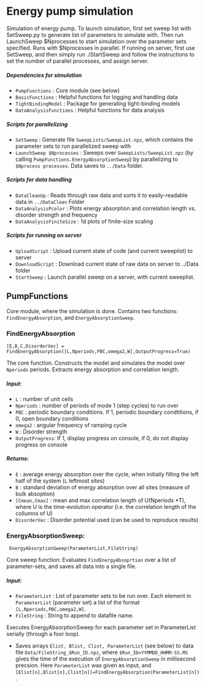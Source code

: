 # Energy pump simulation

Simulation of energy pump. To launch simulation, first set sweep list with SetSweep.py to generate list of parameters to simulate with. Then run LaunchSweep $Nprocesses to start simulation over the parameter sets specified. Runs with $Nprocesses in parallel. 
If running on server, first use SetSweep, and then simply run ./StartSweep and follow the instructions to set the number of parallel processes, and assign server. 

##### Dependencies for simulation

* `PumpFunctions`	 		    : 	Core module (see below)
* `BasicFunctions`			    : 	Helpful functions for logging and handling data
* `TightBindingModel`		    : 	Package for generating tight-binding models
* `DataAnalysisFunctions`		: 	Helpful functions for data analysis

##### Scripts for parallelizing
* `SetSweep` 					: 	Generate file `SweepLists/SweepList.npz`, which contains the parameter sets to run parallelized sweep with 
* `LaunchSweep $Nprocesses`	:  	Sweeps over `SweepLists/SweepList.npz` (by calling `PumpFunctions.EnergyAbsorptionSweep`) by parallelizing to `$Nprocess processes`. Data saves to `../Data` folder.  

##### Scripts for data handling
* `DataCleanUp`				: 	Reads through raw data and sorts it to easily-readable data in `../DataClean` Folder
* `DataAnalysisPcolor`		: 	Plots energy absorption and correlation length vs. disorder strength and frequency
* `DataAnalysisFiniteSize`	: 	1d plots of finite-size scaling 

##### Scripts for running on server
* `UploadScript`			: 	Upload current state of code (and current sweeplist) to server
* `DownloadScript`			: 	Download current state of raw data on server to ../Data folder
* `StartSweep`				: 	Launch parallel sweep on a server, with current sweeplist. 


## PumpFunctions
Core module, where the simulation is done. Contains two functions: `FindEnergyAbsorption`, and `EnergyAbsorptionSweep`. 

### FindEnergyAbsorption
`
[E,B,C,DisorderVec] = FindEnergyAbsorption([L,Nperiods,PBC,omega2,W],OutputProgress=True)
`

The core function. Constructs the model and simulates the model over `Nperiods` periods. Extracts energy absorption and correlation length.  
  
##### Input:
* `L`             : number of unit cells
* `Nperiods`      : number of periods of mode 1 (step cycles) to run over
* `PBC`           : periodic boundary conditions. If 1, periodic boundary condtitions, if 0, open boundary conditions
* `omega2`        : angular frequency of ramping cycle
* `W`             : Disorder strength
* `OutputProgress`: If 1, display progress on console, if 0, do not display progress on console
   
##### Returns: 
* `E`            : average energy absorption over the cycle, when initially filling the left half of the system (`L` leftmost sites)
* `B`            : standard deviation of energy absorption over all sites (measure of bulk absoption)
* `[Cmean,Cmax]` : mean and max correlation length of U(Nperiods *T), where U is the time-evolution operator (i.e. the correlation length of the collumns of U)
* `DisorderVec`  : Disorder potential used (can be used to reproduce results)


### EnergyAbsorptionSweep: 

` 
EnergyAbsorptionSweep(ParameterList,FileString)
`

Core sweep function: Evaluates `FindEnergyAbsoprtion` over a list of parameter-sets, and saves all data into a single file.

##### Input:
* `ParameterList`	: List of parameter sets to be run over. Each element in `ParameterList` (parameter set) a list of the format `[L,Nperiods,PBC,omega2,W]`.
* `FileString` 		: String to append to datafile name. 

Executes EnergyAbsorptionSweep for each parameter set in ParameterList serially (through a foor loop). 
* Saves arrays `
Elist, Blist, Clist, ParameterList
` (see below) to data file `Data/FileString_$Run_ID.npz`, where `$Run_ID=YYMMDD_HHMM-SS.MS` gives the time of the execution of `EnergyAbsorptionSweep` in millisecond precsion. Here `ParameterList` was given as input, and 
`[Elist[n],Blist[n],Clist[n]]=FindEnergyAbsorption(ParameterList[n])`.



 

 